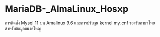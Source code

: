 # MariaDB-_AlmaLinux_Hosxp
การติดตั้ง Mysql 11 บน Amalinux 9.6 และการปรับจูน kernel my.cnf รองรับภาษาไทยสำหรับข้อมูลขนาดใหญ่
